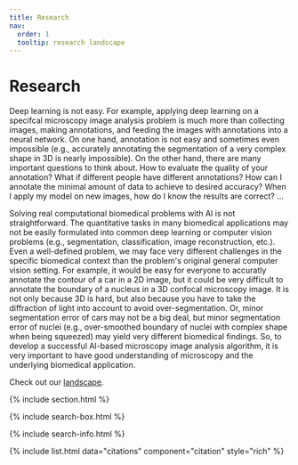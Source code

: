 ```yaml
---
title: Research
nav:
  order: 1
  tooltip: research landscape
---
```


# <i class="fas fa-microscope"></i>Research

Deep learning is not easy. For example, applying deep learning on a specifcal microscopy image analysis problem is much more than collecting images, making annotations, and feeding the images with annotations into a neural network. On one hand, annotation is not easy and sometimes even impossible (e.g., accurately annotating the segmentation of a very complex shape in 3D is nearly impossible). On the other hand, there are many important questions to think about. How to evaluate the quality of your annotation? What if different people have different annotations? How can I annotate the minimal amount of data to achieve to desired accuracy? When I apply my model on new images, how do I know the results are correct? ... 

Solving real computational biomedical problems with AI is not straightforward. The quantitative tasks in many biomedical applications may not be easily formulated into common deep learning or computer vision problems (e.g., segmentation, classification, image reconstruction, etc.). Even a well-defined problem, we may face very different challenges in the specific biomedical context than the problem's original general computer vision setting. For example, it would be easy for everyone to accuratly annotate the contour of a car in a 2D image, but it could be very difficult to annotate the boundary of a nucleus in a 3D confocal microscopy image. It is not only because 3D is hard, but also because you have to take the diffraction of light into account to avoid over-segmentation. Or, minor segmentation error of cars may not be a big deal, but minor segmentation error of nuclei (e.g., over-smoothed boundary of nuclei with complex shape when being squeezed) may yield very different biomedical findings. So, to develop a successful AI-based microscopy image analysis algorithm, it is very important to have good understanding of microscopy and the underlying biomedical application.

Check out our [landscape](./landscape.md).

{% include section.html %}

{% include search-box.html %}

{% include search-info.html %}

{% include list.html data="citations" component="citation" style="rich" %}

